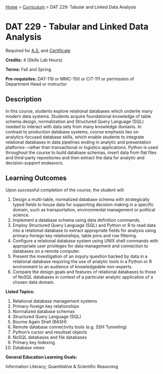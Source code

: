 [Home](../) > [Curriculum](index.html) > DAT 229: Tabular and Linked Data Analysis

# DAT 229 - Tabular and Linked Data Analysis 

Required for [A.S.](as_curriculum.md) and [Certificate](cert_curriculum.md)

**Credits:** 4 (Skills Lab Hours)

**Terms:** Fall and Spring

**Pre-requisites:** DAT-119 or MMC-150 or CIT-111 or permission of Department Head or instructor

## Description

In this course, students explore relational databases which underlie many modern data systems. Students acquire foundational knowledge of table schema design, normalization and Structured Query Language (SQL) needed to interact with data sets from many knowledge domains. In contrast to production database systems, course emphasis lies on analytics-focused database skills, which enable students to integrate relational databases in data pipelines ending in analytic and presentation platforms--rather than transactional or logistics applications. Python is used throughout the course to build database schemas, insert data from flat files and third-party repositories and then extract the data for analytic and decision-support endeavors.                          


## Learning Outcomes

Upon successful completion of the course, the student will:

1. Design a multi-table, normalized database schema with strategically typed fields to house data for supporting decision making in a specific domain, such as transportation, environmental management or political science.
2. Implement a database schema using data definition commands.
3. Employ Structured Query Language (SQL) and Python or R to read data into a relational database to extract appropriate fields for analysis using primary-foriegn key relationships, table joins and row filtering.
4. Configure a relational database system using UNIX shell commands with appropriate user privileges for data management and connection to databases on a remote computer.
5. Present the investigation of an inquiry question backed by data in a relational database requiring the use of analytic tools in a Python or R environment to an audience of knowledgeable non-experts.
6. Compare the design goals and features of relational databases to those of NoSQL databases in context of a particular analytic application of a chosen data domain.
                              

**Listed Topics:**

1. Relational database management systems
2. Primary-foreign key relationships
3. Normalized database schemas
4. Structured Query Language (SQL)
5. Bourne Again Shell (BASH)
6. Remote database connectivity tools (e.g. SSH Tunneling)
7. Python’s cursor and resultset objects
8. NoSQL databases and file databases
9. Primary key Indexing
10. Database views                          


**General Education Learning Goals:**

Information Literacy; Quantitative & Scientific Reasoning